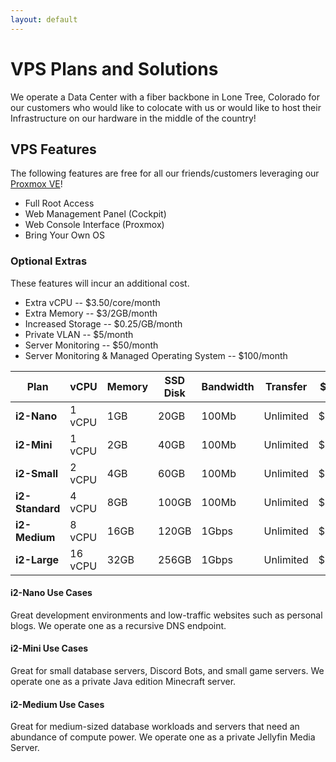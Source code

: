 ```yaml
---
layout: default
---
```

# VPS Plans and Solutions
We operate a Data Center with a fiber backbone in Lone Tree, Colorado for our customers who would like to colocate with us or would like to host their Infrastructure on our hardware in the middle of the country!

## VPS Features
The following features are free for all our friends/customers leveraging our [Proxmox VE](https://www.proxmox.com/en/)!
- Full Root Access
- Web Management Panel (Cockpit)
- Web Console Interface (Proxmox)
- Bring Your Own OS

### Optional Extras
These features will incur an additional cost.  
- Extra vCPU -- $3.50/core/month
- Extra Memory -- $3/2GB/month
- Increased Storage -- $0.25/GB/month
- Private VLAN -- $5/month
- Server Monitoring -- $50/month
- Server Monitoring & Managed Operating System -- $100/month 

| **Plan**        | vCPU    | Memory | SSD Disk | Bandwidth | Transfer  | $/mo  |
| ---             | ---     | ---    | ---      | ---       | ---       | ---   | 
| **i2-Nano**     | 1 vCPU  | 1GB    | 20GB     | 100Mb     | Unlimited | $3.50 | 
| **i2-Mini**     | 1 vCPU  | 2GB    | 40GB     | 100Mb     | Unlimited | $6    | 
| **i2-Small**    | 2 vCPU  | 4GB    | 60GB     | 100Mb     | Unlimited | $12   | 
| **i2-Standard** | 4 vCPU  | 8GB    | 100GB    | 100Mb     | Unlimited | $24   | 
| **i2-Medium**   | 8 vCPU  | 16GB   | 120GB    | 1Gbps     | Unlimited | $48   | 
| **i2-Large**    | 16 vCPU | 32GB   | 256GB    | 1Gbps     | Unlimited | $96   | 

#### i2-Nano Use Cases
Great development environments and low-traffic websites such as personal blogs. We operate one as a recursive DNS endpoint.   

#### i2-Mini Use Cases
Great for small database servers, Discord Bots, and small game servers. We operate one as a private Java edition Minecraft server. 

#### i2-Medium Use Cases 
Great for medium-sized database workloads and servers that need an abundance of compute power. We operate one as a private Jellyfin Media Server.

